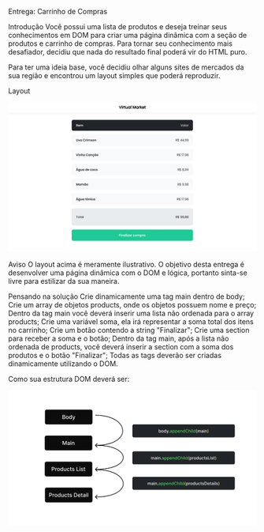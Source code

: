 Entrega: Carrinho de Compras

Introdução
Você possui uma lista de produtos e deseja treinar seus conhecimentos em DOM para criar uma página dinâmica com a seção de produtos e carrinho de compras. Para tornar seu conhecimento mais desafiador, decidiu que nada do resultado final poderá vir do HTML puro.

Para ter uma ideia base, você decidiu olhar alguns sites de mercados da sua região e encontrou um layout simples que poderá reproduzir.

Layout

<img src="./assets/example-1.svg" alt="example 1" />

Aviso
O layout acima é meramente ilustrativo. O objetivo desta entrega é desenvolver uma página dinâmica com o DOM e lógica, portanto sinta-se livre para estilizar da sua maneira.

Pensando na solução
Crie dinamicamente uma tag main dentro de body;
Crie um array de objetos products, onde os objetos possuem nome e preço;
Dentro da tag main você deverá inserir uma lista não ordenada para o array products;
Crie uma variável soma, ela irá representar a soma total dos itens no carrinho;
Crie um botão contendo a string "Finalizar";
Crie uma section para receber a soma e o botão;
Dentro da tag main, após a lista não ordenada de products, você deverá inserir a section com a soma dos produtos e o botão "Finalizar";
Todas as tags deverão ser criadas dinamicamente utilizando o DOM.

Como sua estrutura DOM deverá ser:

<img src="./assets/example-2.svg" alt="example 2" />